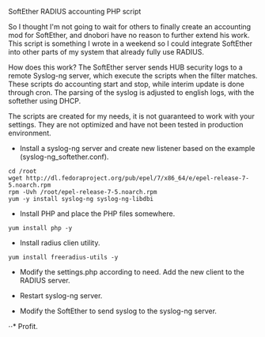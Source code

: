 SoftEther RADIUS accounting PHP script

So I thought I'm not going to wait for others to finally create an accounting mod for SoftEther, and dnobori have no reason to further extend his work. This script is something I wrote in a weekend so I could integrate SoftEther into other parts of my system that already fully use RADIUS.

How does this work? The SoftEther server sends HUB security logs to a remote Syslog-ng server, which execute the scripts when the filter matches. These scripts do accounting start and stop, while interim update is done through cron. The parsing of the syslog is adjusted to english logs, with the softether using DHCP. 

The scripts are created for my needs, it is not guaranteed to work with your settings. They are not optimized and have not been tested in production environment.

*  Install a syslog-ng server and create new listener based on the example (syslog-ng_softether.conf).
```
cd /root
wget http://dl.fedoraproject.org/pub/epel/7/x86_64/e/epel-release-7-5.noarch.rpm
rpm -Uvh /root/epel-release-7-5.noarch.rpm
yum -y install syslog-ng syslog-ng-libdbi
```
*  Install PHP and place the PHP files somewhere. 
```
yum install php -y
```
*  Install radius clien utility.
```
yum install freeradius-utils -y
```
*  Modify the settings.php according to need. Add the new client to the RADIUS server.

*  Restart syslog-ng server.

*  Modify the SoftEther to send syslog to the syslog-ng server.

⋅⋅*  Profit. 
